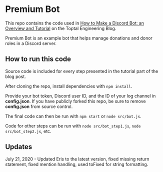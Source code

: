 # Premium Bot

This repo contains the code used in [How to Make a Discord Bot: an Overview and Tutorial](https://www.toptal.com/chatbot/how-to-make-a-discord-bot) on the Toptal Engineering Blog.

Premium Bot is an example bot that helps manage donations and donor roles in a Discord server.

## How to run this code

Source code is included for every step presented in the tutorial part of the blog post.

After cloning the repo, install dependencies with `npm install`.

Provide your bot token, Discord user ID, and the ID of your log channel in **config.json**. If you have publicly forked this repo, be sure to remove **config.json** from source control.

The final code can then be run with `npm start` or `node src/bot.js`.

Code for other steps can be run with `node src/bot_step1.js`, `node src/bot_step2.js`, etc.

## Updates

July 21, 2020 - Updated Eris to the latest version, fixed missing return statement, fixed mention handling, used toFixed for string formatting.
